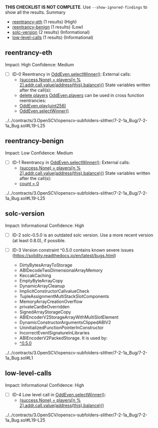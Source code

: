 **THIS CHECKLIST IS NOT COMPLETE**. Use `--show-ignored-findings` to show all the results.
Summary
 - [reentrancy-eth](#reentrancy-eth) (1 results) (High)
 - [reentrancy-benign](#reentrancy-benign) (1 results) (Low)
 - [solc-version](#solc-version) (2 results) (Informational)
 - [low-level-calls](#low-level-calls) (1 results) (Informational)
## reentrancy-eth
Impact: High
Confidence: Medium
 - [ ] ID-0
Reentrancy in [OddEven.selectWinner()](../../contracts/3.OpenSCV/openscv-subfolders-slither/7-2-1a_Bug/7-2-1a_Bug.sol#L19-L25):
	External calls:
	- [(success,None) = players[n % 2].addr.call.value(address(this).balance)()](../../contracts/3.OpenSCV/openscv-subfolders-slither/7-2-1a_Bug/7-2-1a_Bug.sol#L21)
	State variables written after the call(s):
	- [delete players](../../contracts/3.OpenSCV/openscv-subfolders-slither/7-2-1a_Bug/7-2-1a_Bug.sol#L23)
	[OddEven.players](../../contracts/3.OpenSCV/openscv-subfolders-slither/7-2-1a_Bug/7-2-1a_Bug.sol#L9) can be used in cross function reentrancies:
	- [OddEven.play(uint256)](../../contracts/3.OpenSCV/openscv-subfolders-slither/7-2-1a_Bug/7-2-1a_Bug.sol#L12-L17)
	- [OddEven.selectWinner()](../../contracts/3.OpenSCV/openscv-subfolders-slither/7-2-1a_Bug/7-2-1a_Bug.sol#L19-L25)

../../contracts/3.OpenSCV/openscv-subfolders-slither/7-2-1a_Bug/7-2-1a_Bug.sol#L19-L25


## reentrancy-benign
Impact: Low
Confidence: Medium
 - [ ] ID-1
Reentrancy in [OddEven.selectWinner()](../../contracts/3.OpenSCV/openscv-subfolders-slither/7-2-1a_Bug/7-2-1a_Bug.sol#L19-L25):
	External calls:
	- [(success,None) = players[n % 2].addr.call.value(address(this).balance)()](../../contracts/3.OpenSCV/openscv-subfolders-slither/7-2-1a_Bug/7-2-1a_Bug.sol#L21)
	State variables written after the call(s):
	- [count = 0](../../contracts/3.OpenSCV/openscv-subfolders-slither/7-2-1a_Bug/7-2-1a_Bug.sol#L24)

../../contracts/3.OpenSCV/openscv-subfolders-slither/7-2-1a_Bug/7-2-1a_Bug.sol#L19-L25


## solc-version
Impact: Informational
Confidence: High
 - [ ] ID-2
solc-0.5.0 is an outdated solc version. Use a more recent version (at least 0.8.0), if possible.

 - [ ] ID-3
Version constraint ^0.5.0 contains known severe issues (https://solidity.readthedocs.io/en/latest/bugs.html)
	- DirtyBytesArrayToStorage
	- ABIDecodeTwoDimensionalArrayMemory
	- KeccakCaching
	- EmptyByteArrayCopy
	- DynamicArrayCleanup
	- ImplicitConstructorCallvalueCheck
	- TupleAssignmentMultiStackSlotComponents
	- MemoryArrayCreationOverflow
	- privateCanBeOverridden
	- SignedArrayStorageCopy
	- ABIEncoderV2StorageArrayWithMultiSlotElement
	- DynamicConstructorArgumentsClippedABIV2
	- UninitializedFunctionPointerInConstructor
	- IncorrectEventSignatureInLibraries
	- ABIEncoderV2PackedStorage.
It is used by:
	- [^0.5.0](../../contracts/3.OpenSCV/openscv-subfolders-slither/7-2-1a_Bug/7-2-1a_Bug.sol#L1)

../../contracts/3.OpenSCV/openscv-subfolders-slither/7-2-1a_Bug/7-2-1a_Bug.sol#L1


## low-level-calls
Impact: Informational
Confidence: High
 - [ ] ID-4
Low level call in [OddEven.selectWinner()](../../contracts/3.OpenSCV/openscv-subfolders-slither/7-2-1a_Bug/7-2-1a_Bug.sol#L19-L25):
	- [(success,None) = players[n % 2].addr.call.value(address(this).balance)()](../../contracts/3.OpenSCV/openscv-subfolders-slither/7-2-1a_Bug/7-2-1a_Bug.sol#L21)

../../contracts/3.OpenSCV/openscv-subfolders-slither/7-2-1a_Bug/7-2-1a_Bug.sol#L19-L25


